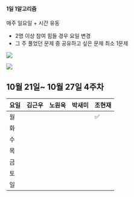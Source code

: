 #### 1일 1알고리즘 

매주 일요일 + 시간 유동
- 2명 이상 참여 힘들 경우 요일 변경
- 그 주 풀었던 문제 중 공유하고 싶은 문제 최소 1문제

<a href="[링크](https://www.acmicpc.net/problem/tags)"><img src="https://img.shields.io/badge/BECKJOON-1DA1F2?style=for-the-badge&logo=twitter&logoColor=white"/></a>

<a href="[링크](https://school.programmers.co.kr/learn/challenges?tab=algorithm_practice_kit)"><img src="https://img.shields.io/badge/Programmers-FFF0E5?style=for-the-badge&logo=codecademy&logoColor=303347"/></a>


## 10월 21일~ 10월 27일 4주차

| 요일  | 김근우 | 노원욱 | 박새미 | 조현재 | 
|----------|----|----|----|----|
| 월 |  |   |   |  ✅ |   
| 화 |   |   |   |   |   
| 수 |   |   |   |   |  
| 목 |   |   |   |   |  
| 금 |   |   |   |   |   
| 토 |   |   |   |   |  
| 일 |   |   |   |   |  


